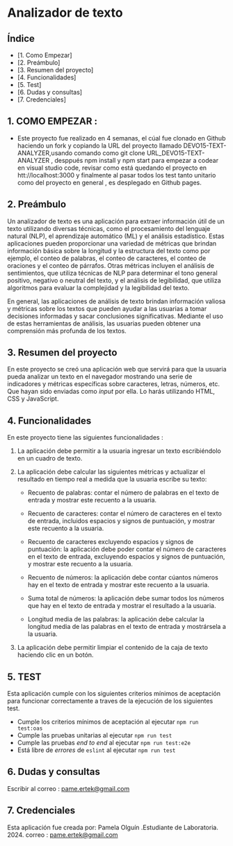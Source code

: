 # Analizador de texto

## Índice

* [1. Como Empezar]
* [2. Preámbulo]
* [3. Resumen del proyecto]
* [4. Funcionalidades]
* [5. Test]
* [6. Dudas y consultas]
* [7. Credenciales]

## 1. COMO EMPEZAR : 

* Este proyecto fue realizado en 4 semanas, el cúal fue clonado en Github haciendo un fork y copiando la URL del proyecto llamado DEVO15-TEXT-ANALYZER,usando comando como git clone URL_DEVO15-TEXT-ANALYZER , desppués npm install y npm start para empezar a codear en visual studio code, revisar como está quedando el proyecto en htt://localhost:3000 y finalmente al pasar todos los test tanto unitario como del proyecto en general , es  desplegado en Github pages.

## 2. Preámbulo

Un analizador de texto es una aplicación para extraer información útil de un
texto utilizando diversas técnicas, como el procesamiento del lenguaje
natural (NLP), el aprendizaje automático (ML) y el análisis estadístico.
Estas aplicaciones pueden proporcionar una variedad de métricas que brindan
información básica sobre la longitud y la estructura del texto como por
ejemplo, el conteo de palabras, el conteo de caracteres, el conteo de
oraciones y el conteo de párrafos. Otras métricas incluyen el análisis
de sentimientos, que utiliza técnicas de NLP para determinar el tono
general positivo, negativo o neutral del texto, y el análisis de
legibilidad, que utiliza algoritmos para evaluar la complejidad y la
legibilidad del texto.

En general, las aplicaciones de análisis de texto brindan información
valiosa y métricas sobre los textos que pueden ayudar a las usuarias a
tomar decisiones informadas y sacar conclusiones significativas.
Mediante el uso de estas herramientas de análisis, las usuarias pueden
obtener una comprensión más profunda de los textos.

## 3. Resumen del proyecto

En este proyecto se creó una aplicación web que servirá para que la usuaria
pueda analizar un texto en el navegador mostrando una serie de indicadores y
métricas específicas sobre caracteres, letras, números, etc. Que hayan sido
enviadas como _input_ por ella. Lo harás utilizando HTML, CSS y JavaScript.


## 4. Funcionalidades

En este proyecto tiene las siguientes funcionalidades :

1. La aplicación debe permitir a la usuaria ingresar un texto escribiéndolo
en un cuadro de texto.

2. La aplicación debe calcular las siguientes métricas y actualizar el
resultado en tiempo real a medida que la usuaria escribe su texto:

    * Recuento de palabras: contar el número de palabras en el texto de entrada 
    y mostrar este recuento a la usuaria.

    * Recuento de caracteres:  contar el número de caracteres en el texto de entrada, 
    incluidos espacios y signos de puntuación, y mostrar este recuento a la usuaria.

    * Recuento de caracteres excluyendo espacios y signos de puntuación:
    la aplicación debe poder contar el número de caracteres en el texto de
    entrada, excluyendo espacios y signos de puntuación, y mostrar este recuento
    a la usuaria.

    * Recuento de números: la aplicación debe contar cúantos números hay en
    el texto de entrada y mostrar este recuento a la usuaria.

    * Suma total de números: la aplicación debe sumar todos los números que
    hay en el texto de entrada y mostrar el resultado a la usuaria.

    * Longitud media de las palabras: la aplicación debe calcular la
    longitud media de las palabras en el texto de entrada y mostrársela a la usuaria.

3. La aplicación debe permitir limpiar el contenido de la caja de texto haciendo
clic en un botón.

## 5. TEST 

Esta aplicación cumple con los siguientes criterios mínimos de aceptación para funcionar correctamente a traves de la ejecución de los siguientes test. 

* Cumple los criterios mínimos de aceptación al ejecutar `npm run test:oas`
* Cumple las pruebas unitarias al ejecutar `npm run test`
* Cumple las pruebas _end to end_ al ejecutar `npm run test:e2e`
* Está libre de _errores_ de `eslint` al ejecutar `npm run test`

## 6. Dudas y consultas

Escribir al correo : pame.ertek@gmail.com

## 7. Credenciales 

Esta aplicación fue creada por: Pamela Olguín .Estudiante de Laboratoria. 2024.
correo : pame.ertek@gmail.com

